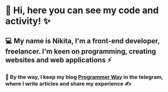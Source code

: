 # 👋 Hi, here you can see my code and activity! ✨
## 💻 My name is Nikita, I'm a front-end developer, freelancer. I'm keen on programming, creating websites and web applications ⚡
### 💬 By the way, I keep my blog [Programmer Way](https://t.me/Programmerway) in the telegram, where I write articles and share my experience ✍️
